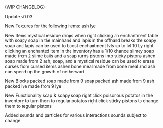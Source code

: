 

(WIP CHANGELOG)

Update v0.03

New Textures for the following items:
    ash
    lye

New Items
    mystical residue
        drops when right clicking an enchantment table with soapy soap in the mainhand and lapis in the offhand
            breaks the soapy soap and lapis
        can be used to boost enchantment lvls up to lvl 10 by right clicking an enchanted item in the inventory
            has a 1/10 chance
    slimey soap
        made from 2 slime balls and a soap
        turns pistons into sticky pistons
    ashen soap
        made from 2 ash, soap, and a mystical residue
        can be used to erase curses from cursed items
    ashen bone meal
        made from bone meal and ash
        can speed up the growth of netherwart

New Blocks
    packed soap
        made from 9 soap
    packed ash
        made from 9 ash
    packed lye
        made from 9 lye

New Functionality
    soap & soapy soap
        right click poisonous potatos in the inventory to turn them to regular potatos 
        right click sticky pistons to change them to regular pistons     

Added sounds and particles for various interactions
    sounds subject to change